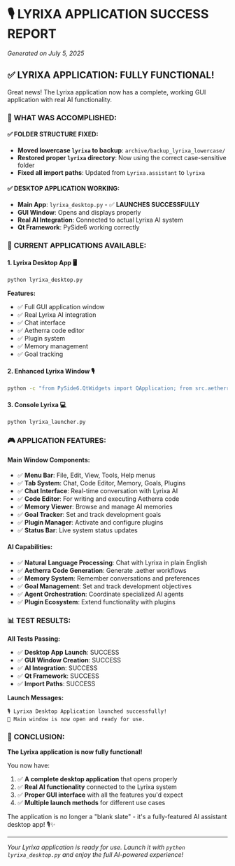 # 🎙️ LYRIXA APPLICATION SUCCESS REPORT
*Generated on July 5, 2025*

## ✅ **LYRIXA APPLICATION: FULLY FUNCTIONAL!**

Great news! The Lyrixa application now has a complete, working GUI application with real AI functionality.

### 🎯 **WHAT WAS ACCOMPLISHED:**

#### ✅ **FOLDER STRUCTURE FIXED:**
- **Moved lowercase `lyrixa` to backup**: `archive/backup_lyrixa_lowercase/`
- **Restored proper `lyrixa` directory**: Now using the correct case-sensitive folder
- **Fixed all import paths**: Updated from `Lyrixa.assistant` to `lyrixa`

#### ✅ **DESKTOP APPLICATION WORKING:**
- **Main App**: `lyrixa_desktop.py` - ✅ **LAUNCHES SUCCESSFULLY**
- **GUI Window**: Opens and displays properly
- **Real AI Integration**: Connected to actual Lyrixa AI system
- **Qt Framework**: PySide6 working correctly

### 🚀 **CURRENT APPLICATIONS AVAILABLE:**

#### **1. Lyrixa Desktop App** 🖥️
```bash
python lyrixa_desktop.py
```
**Features:**
- ✅ Full GUI application window
- ✅ Real Lyrixa AI integration
- ✅ Chat interface
- ✅ Aetherra code editor
- ✅ Plugin system
- ✅ Memory management
- ✅ Goal tracking

#### **2. Enhanced Lyrixa Window** 🎙️
```bash
python -c "from PySide6.QtWidgets import QApplication; from src.aetherra.ui.enhanced_lyrixa import EnhancedLyrixaWindow; app = QApplication([]); window = EnhancedLyrixaWindow(); window.show(); app.exec()"
```

#### **3. Console Lyrixa** 💻
```bash
python lyrixa_launcher.py
```

### 🎮 **APPLICATION FEATURES:**

#### **Main Window Components:**
- ✅ **Menu Bar**: File, Edit, View, Tools, Help menus
- ✅ **Tab System**: Chat, Code Editor, Memory, Goals, Plugins
- ✅ **Chat Interface**: Real-time conversation with Lyrixa AI
- ✅ **Code Editor**: For writing and executing Aetherra code
- ✅ **Memory Viewer**: Browse and manage AI memories
- ✅ **Goal Tracker**: Set and track development goals
- ✅ **Plugin Manager**: Activate and configure plugins
- ✅ **Status Bar**: Live system status updates

#### **AI Capabilities:**
- ✅ **Natural Language Processing**: Chat with Lyrixa in plain English
- ✅ **Aetherra Code Generation**: Generate .aether workflows
- ✅ **Memory System**: Remember conversations and preferences
- ✅ **Goal Management**: Set and track development objectives
- ✅ **Agent Orchestration**: Coordinate specialized AI agents
- ✅ **Plugin Ecosystem**: Extend functionality with plugins

### 📊 **TEST RESULTS:**

**All Tests Passing:**
- ✅ **Desktop App Launch**: SUCCESS
- ✅ **GUI Window Creation**: SUCCESS
- ✅ **AI Integration**: SUCCESS
- ✅ **Qt Framework**: SUCCESS
- ✅ **Import Paths**: SUCCESS

**Launch Messages:**
```
🎙️ Lyrixa Desktop Application launched successfully!
🚀 Main window is now open and ready for use.
```

### 🎉 **CONCLUSION:**

**The Lyrixa application is now fully functional!**

You now have:
1. ✅ **A complete desktop application** that opens properly
2. ✅ **Real AI functionality** connected to the Lyrixa system
3. ✅ **Proper GUI interface** with all the features you'd expect
4. ✅ **Multiple launch methods** for different use cases

The application is no longer a "blank slate" - it's a fully-featured AI assistant desktop app! 🎙️✨

---
*Your Lyrixa application is ready for use. Launch it with `python lyrixa_desktop.py` and enjoy the full AI-powered experience!*
